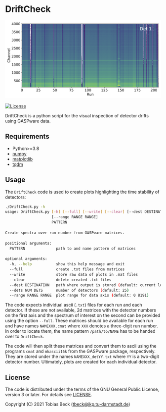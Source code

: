 # DriftCheck

![Exemplary visualization](.media/det1.png)

[![License](https://img.shields.io/badge/License-GPL%20v3+-blue.svg)](LICENSE)

DriftCheck is a python script for the visual inspection of detector drifts using GASPware data.

## Requirements

* Python>=3.8
* [numpy](https://numpy.org/)
* [matplotlib](https://matplotlib.org/)
* [tqdm](https://tqdm.github.io/)

## Usage

The `DriftCheck` code is used to create plots highlighting the time stability of detectors:

```bash
./DriftCheck.py -h
usage: DriftCheck.py [-h] [--full] [--write] [--clear] [--dest DESTINATION] [--dets NUM DETS]
                     [--range RANGE RANGE]
                     PATTERN

Create spectra over run number from GASPware matrices.

positional arguments:
  PATTERN              path to and name pattern of matrices

optional arguments:
  -h, --help           show this help message and exit
  --full               create .txt files from matrices
  --write              store raw data of plots in .mat files
  --clear              delete created .txt files
  --dest DESTINATION   path where output is stored (default: current location)
  --dets NUM DETS      number of detectors (default: 25)
  --range RANGE RANGE  plot range for data axis (default: 0 8191)
```

The code expects individual ascii (`.txt`) files for each run and each detector.
If these are not available, 2d matrices with the detector numbers on the first axis 
and the spectrum of interest on the second can be provided using the option `--full`.
These matrices should be available for each run and have names `NAMEXXX.cmat`
where `XXX` denotes a three-digit run number.
In order to locate them, the name pattern `/path/to/NAME` 
has to be handed over to `DriftCheck`.

The code will then split these matrices and convert them to ascii 
using the programs `cmat` and `mkascii16k` from the GASPware package, respectively.
They are stored under the names `NAMEXXX_detYY.txt` 
where `YY` is a two-digit detector number.
Ultimately, plots are created for each individual detector.

## License

The code is distributed under the 
terms of the GNU General Public License, version 3 or later.
For details see [LICENSE](LICENSE).

Copyright (C) 2021 Tobias Beck (tbeck@ikp.tu-darmstadt.de)

